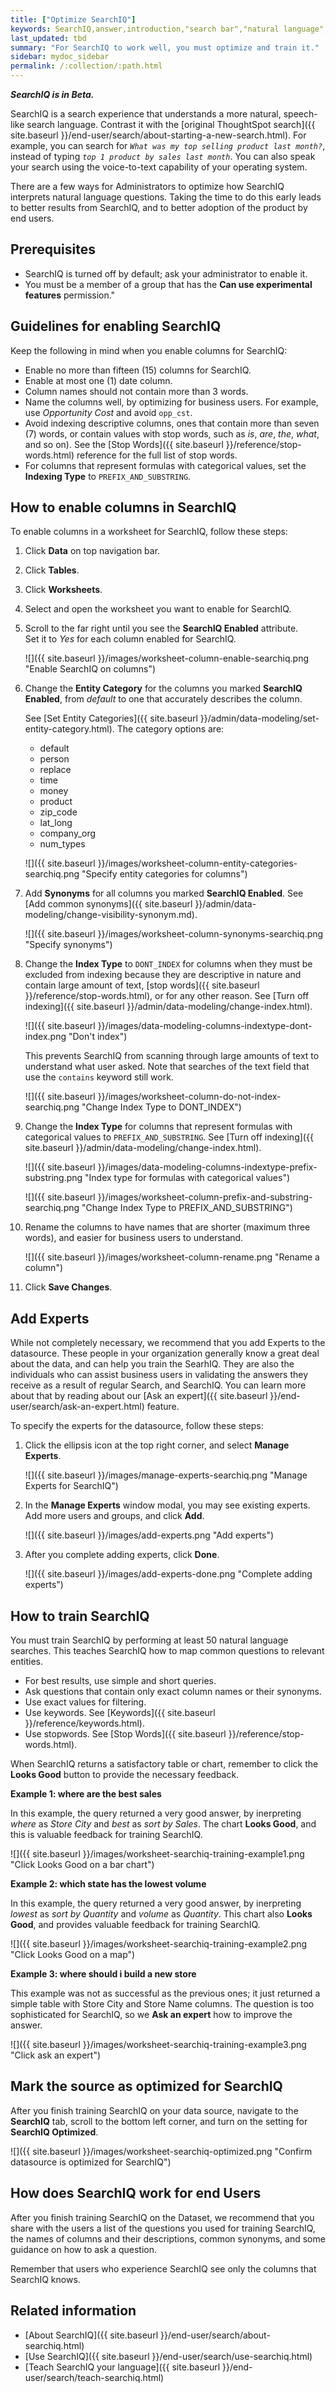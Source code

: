 ```yaml
---
title: ["Optimize SearchIQ"]
keywords: SearchIQ,answer,introduction,"search bar","natural language",speech,voice
last_updated: tbd
summary: "For SearchIQ to work well, you must optimize and train it."
sidebar: mydoc_sidebar
permalink: /:collection/:path.html
---
```

***SearchIQ is in Beta.***

SearchIQ is a search experience that understands a more natural, speech-like search language. Contrast it with the [original ThoughtSpot search]({{ site.baseurl }}/end-user/search/about-starting-a-new-search.html). For example, you can search for _`What was my top selling product last month?`_, instead of typing _`top 1 product by sales last month`_. You can also speak your search using the voice-to-text capability of your operating system.

There are a few ways for Administrators to optimize how SearchIQ interprets natural language questions. Taking the time to do this early leads to better results from SearchIQ, and to better adoption of the product by end users.

## Prerequisites

- SearchIQ is turned off by default; ask your administrator to enable it.
- You must be a member of a group that has the **Can use experimental features** permission."

## Guidelines for enabling SearchIQ

Keep the following in mind when you enable columns for SearchIQ:
- Enable no more than fifteen (15) columns for SearchIQ.
- Enable at most one (1) date column.
- Column names should not contain more than 3 words.
- Name the columns well, by optimizing for business users. For example, use _Opportunity Cost_ and avoid `opp_cst`.   
- Avoid indexing descriptive columns, ones that contain more than seven (7) words, or contain values with stop words, such as _is_, _are_, _the_, _what_, and so on). See the [Stop Words]({{ site.baseurl }}/reference/stop-words.html) reference for the full list of stop words.
- For columns that represent formulas with categorical values, set the **Indexing Type** to `PREFIX_AND_SUBSTRING`.


## How to enable columns in SearchIQ

To enable columns in a worksheet for SearchIQ, follow these steps:
1.  Click **Data** on top navigation bar.
2.  Click **Tables**.
3.  Click **Worksheets**.
4.  Select and open the worksheet you want to enable for SearchIQ.
5.  Scroll to the far right until you see the **SearchIQ Enabled** attribute.  
    Set it to _Yes_ for each column enabled for SearchIQ.   

    ![]({{ site.baseurl }}/images/worksheet-column-enable-searchiq.png "Enable SearchIQ on columns")

6.  Change the **Entity Category** for the columns you marked **SearchIQ Enabled**, from _default_ to one that accurately describes the column.  

    See [Set Entity Categories]({{ site.baseurl }}/admin/data-modeling/set-entity-category.html). The category options are:  
    - default
    - person
    - replace
    - time
    - money
    - product
    - zip_code
    - lat_long
    - company_org
    - num_types

    ![]({{ site.baseurl }}/images/worksheet-column-entity-categories-searchiq.png "Specify entity categories for columns")

7.  Add **Synonyms** for all columns you marked **SearchIQ Enabled**.  See [Add common synonyms]({{ site.baseurl }}/admin/data-modeling/change-visibility-synonym.md).  

    ![]({{ site.baseurl }}/images/worksheet-column-synonyms-searchiq.png "Specify synonyms")

8.  Change the **Index Type** to `DONT_INDEX` for columns when they must be excluded from indexing because they are descriptive in nature and contain large amount of text, [stop words]({{ site.baseurl }}/reference/stop-words.html), or for any other reason.  See [Turn off indexing]({{ site.baseurl }}/admin/data-modeling/change-index.html).  

     ![]({{ site.baseurl }}/images/data-modeling-columns-indextype-dont-index.png "Don't index")

     This prevents SearchIQ from scanning through large amounts of text to understand what user asked. Note that searches of the text field that use the `contains` keyword still work.  

     ![]({{ site.baseurl }}/images/worksheet-column-do-not-index-searchiq.png "Change Index Type to DONT_INDEX")

9.  Change the **Index Type** for columns that represent formulas with categorical values to `PREFIX_AND_SUBSTRING`. See [Turn off indexing]({{ site.baseurl }}/admin/data-modeling/change-index.html).

     ![]({{ site.baseurl }}/images/data-modeling-columns-indextype-prefix-substring.png "Index type for formulas with categorical values")

     ![]({{ site.baseurl }}/images/worksheet-column-prefix-and-substring-searchiq.png "Change Index Type to PREFIX_AND_SUBSTRING")

10. Rename the columns to have names that are shorter (maximum three words), and easier for business users to understand.  

      ![]({{ site.baseurl }}/images/worksheet-column-rename.png "Rename a column")

11. Click **Save Changes**.

<!--
There are two main ways to optimize SearchIQ to understand natural language searches:

### Method 1: Data modeling settings



4. [Add experts to the data source]({{ site.baseurl }}/admin/data-modeling/add-expert.html) to enable the [Ask an Expert]({{ site.baseurl }}/end-user/search/ask-an-expert.html) workflow, which gives users another path to getting an answer if they get stuck.

### Method 2: Language modeling

SearchIQ comes bundled with a set of pre-defined templates which help it understand natural language and serve the best result. However, you can also define your own templates for each data source.

There are a few ways to teach new language interpretations to SearchIQ:

1. Teach SearchIQ from the Data Tab:

   From the **Data** tab, click the three dot icon and choose **Teach**. This takes you to a screen where you can map searches to things in the data.
   E.g. You can map the phrase “best movie” to match the search “top movie_title sort by imdb_score”.

2. Teach SearchIQ using a saved SearchIQ answer:

   Click on a saved answer. Next, click on one of the dropdown phrases that shows how the search terms were interpreted, and click **Teach**. Then you can [Teach SearchIQ your language]({{ site.baseurl }}/end-user/search/teach-searchiq.html).

3. Use new searches to teach SearchIQ:

   As a best practice, you should do at least 20-30 new natural language searches, and [Teach SearchIQ]({{ site.baseurl }}/end-user/search/teach-searchiq.html) if any of the answers are not what you expect.
-->
## Add Experts

While not completely necessary, we recommend that you add Experts to the datasource. These people in your organization generally know a great deal about the data, and can help you train the SearhIQ. They are also the individuals who can assist business users in  validating the answers they receive as a result of regular Search, and SearchIQ. You can learn more about that by reading about our [Ask an expert]({{ site.baseurl }}/end-user/search/ask-an-expert.html) feature.

To specify the experts for the datasource, follow these steps:

1. Click the ellipsis icon at the top right corner, and select **Manage Experts**.

   ![]({{ site.baseurl }}/images/manage-experts-searchiq.png "Manage Experts for SearchIQ")

2. In the **Manage Experts** window modal, you may see existing experts. Add more users and groups, and click **Add**.

   ![]({{ site.baseurl }}/images/add-experts.png "Add experts")

3. After you complete adding experts, click **Done**.

   ![]({{ site.baseurl }}/images/add-experts-done.png "Complete adding experts")

## How to train SearchIQ

You must train SearchIQ by performing at least 50 natural language searches. This teaches SearchIQ how to map common questions to relevant entities.

- For best results, use simple and short queries.
- Ask questions that contain only exact column names or their synonyms.
- Use exact values for filtering.
- Use keywords. See [Keywords]({{ site.baseurl }}/reference/keywords.html).
- Use stopwords. See [Stop Words]({{ site.baseurl }}/reference/stop-words.html).

When SearchIQ returns a satisfactory table or chart, remember to click the **Looks Good** button to provide the necessary feedback.

**Example 1: where are the best sales**

In this example, the query returned a very good answer, by inerpreting _where_ as _Store City_ and _best_ as _sort by Sales_. The chart **Looks Good**, and this is valuable feedback for training SearchIQ.

![]({{ site.baseurl }}/images/worksheet-searchiq-training-example1.png "Click Looks Good on a bar chart")

**Example 2: which state has the lowest volume**

In this example, the query returned a very good answer, by inerpreting _lowest_ as _sort by Quantity_ and _volume_ as _Quantity_. This chart also **Looks Good**, and provides valuable feedback for training SearchIQ.

![]({{ site.baseurl }}/images/worksheet-searchiq-training-example2.png "Click Looks Good on a map")

**Example 3: where should i build a new store**

This example was not as successful as the previous ones; it just returned a simple table with Store City and Store Name columns. The question is too sophisticated for SearchIQ, so we **Ask an expert** how to improve the answer.

![]({{ site.baseurl }}/images/worksheet-searchiq-training-example3.png "Click ask an expert")


## Mark the source as optimized for SearchIQ

After you finish training SearchIQ on your data source, navigate to the **SearchIQ** tab, scroll to the bottom left corner, and turn on the setting for **SearchIQ Optimized**.

![]({{ site.baseurl }}/images/worksheet-searchiq-optimized.png "Confirm datasource is optimized for SearchIQ")

## How does SearchIQ work for end Users

After you finish training SearchIQ on the Dataset, we recommend that you share with the users a list of the questions you used for training SearchIQ, the names of columns and their descriptions, common synonyms, and some guidance on how to ask a question.

Remember that users who experience SearchIQ see only the columns that SearchIQ knows.

## Related information

-   [About SearchIQ]({{ site.baseurl }}/end-user/search/about-searchiq.html)
-   [Use SearchIQ]({{ site.baseurl }}/end-user/search/use-searchiq.html)
-   [Teach SearchIQ your language]({{ site.baseurl }}/end-user/search/teach-searchiq.html)
